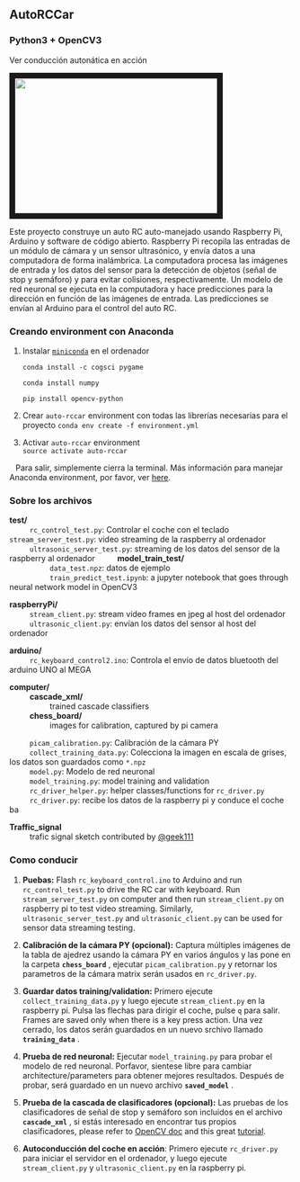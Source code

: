## AutoRCCar
### Python3 + OpenCV3

Ver conducción autonática en acción

<a href="http://www.youtube.com/watch?feature=player_embedded&v=BBwEF6WBUQs
" target="_blank"><img src="http://img.youtube.com/vi/BBwEF6WBUQs/0.jpg" width="360" height="240" border="10" /></a>

Este proyecto construye un auto RC auto-manejado usando Raspberry Pi, Arduino y software de código abierto. Raspberry Pi recopila las entradas de un módulo de cámara y un sensor ultrasónico, y envía datos a una computadora de forma inalámbrica. La computadora procesa las imágenes de entrada y los datos del sensor para la detección de objetos (señal de stop y semáforo) y para evitar colisiones, respectivamente. Un modelo de red neuronal se ejecuta en la computadora y hace predicciones para la dirección en función de las imágenes de entrada. Las predicciones se envían al Arduino para el control del auto RC.
  
### Creando environment con Anaconda
  1. Instalar [`miniconda`](https://conda.io/miniconda.html) en el ordenador
  
      ```conda install -c cogsci pygame```
      
      ```conda install numpy```
      
      ```pip install opencv-python```
      
  2. Crear `auto-rccar` environment con todas las librerías necesarias para el proyecto 
     ```conda env create -f environment.yml```
     
  3. Activar `auto-rccar` environment  
     ```source activate auto-rccar```
  
  &ensp; Para salir, simplemente cierra la terminal. Más información para manejar Anaconda environment, por favor, ver [here](https://conda.io/docs/user-guide/tasks/manage-environments.html).
  
### Sobre los archivos
**test/**  
  &emsp; &emsp; `rc_control_test.py`: Controlar el coche con el teclado 
  &emsp; &emsp;  `stream_server_test.py`: video streaming de la raspberry al ordenador  
  &emsp; &emsp;  `ultrasonic_server_test.py`: streaming de los datos del sensor de la raspberry al ordenador 
  &emsp; &emsp;  **model_train_test/**  
      &emsp; &emsp;  &emsp; &emsp; `data_test.npz`: datos de ejemplo  
      &emsp; &emsp;  &emsp; &emsp; `train_predict_test.ipynb`: a jupyter notebook that goes through neural network model in OpenCV3  
  
**raspberryPi/**    
  &emsp; &emsp;  `stream_client.py`:        stream video frames en jpeg al host del ordenador 
  &emsp; &emsp;  `ultrasonic_client.py`:    envían los datos del sensor al host del ordenador
  
**arduino/**  
  &emsp; &emsp;  `rc_keyboard_control2.ino`: Controla el envío de datos bluetooth del arduino UNO al MEGA
  
**computer/**    
  &emsp; &emsp;  **cascade_xml/**  
      &emsp; &emsp;  &emsp; &emsp;  trained cascade classifiers  
  &emsp; &emsp;  **chess_board/**   
      &emsp; &emsp;  &emsp; &emsp;  images for calibration, captured by pi camera  
      
  &emsp; &emsp;  `picam_calibration.py`:     Calibración de la cámara PY  
  &emsp; &emsp;  `collect_training_data.py`: Colecciona la imagen en escala de grises, los datos son guardados como `*.npz`  
  &emsp; &emsp;  `model.py`:                 Modelo de red neuronal  
  &emsp; &emsp;  `model_training.py`:        model training and validation  
  &emsp; &emsp;  `rc_driver_helper.py`:      helper classes/functions for `rc_driver.py`  
  &emsp; &emsp;  `rc_driver.py`:             recibe los datos de la raspberry pi y conduce el coche ba
  
**Traffic_signal**  
  &emsp; &emsp;  trafic signal sketch contributed by [@geek111](https://github.com/geek1111)


### Como conducir
1. **Puebas:** Flash `rc_keyboard_control.ino` to Arduino and run `rc_control_test.py` to drive the RC car with keyboard. Run `stream_server_test.py` on computer and then run `stream_client.py` on raspberry pi to test video streaming. Similarly, `ultrasonic_server_test.py` and `ultrasonic_client.py` can be used for sensor data streaming testing.   

2. **Calibración de la cámara PY (opcional):** Captura múltiples imágenes de la tabla de ajedrez usando la cámara PY en varios ángulos y las pone en la carpeta **`chess_board`** , ejecutar `picam_calibration.py` y retornar los parametros de la cámara matrix serán usados en `rc_driver.py`.

3. **Guardar datos training/validation:** Primero ejecute `collect_training_data.py` y luego ejecute `stream_client.py` en la raspberry pi. Pulsa las flechas para dirigir el coche, pulse `q` para salir. Frames are saved only when there is a key press action. Una vez cerrado, los datos serán guardados en un nuevo srchivo llamado **`training_data`** .

4. **Prueba de red neuronal:** Ejecutar `model_training.py` para probar el modelo de red neuronal. Porfavor, sientese libre para cambiar architecture/parameters para obtener mejores resultados. Después de probar, será guardado en un nuevo archivo **`saved_model`** .

5. **Prueba de la cascada de clasificadores (opcional):** Las pruebas de los clasificadores de señal de stop y semáforo son incluidos en el archivo **`cascade_xml`** , si estás interesado en encontrar tus propios clasificadores, please refer to [OpenCV doc](http://docs.opencv.org/doc/user_guide/ug_traincascade.html) and this great [tutorial](http://coding-robin.de/2013/07/22/train-your-own-opencv-haar-classifier.html).

6. **Autoconducción del coche en acción**: Primero ejecute `rc_driver.py` para iniciar el servidor en el ordenador, y luego ejecute `stream_client.py` y `ultrasonic_client.py` en la raspberry pi. 

